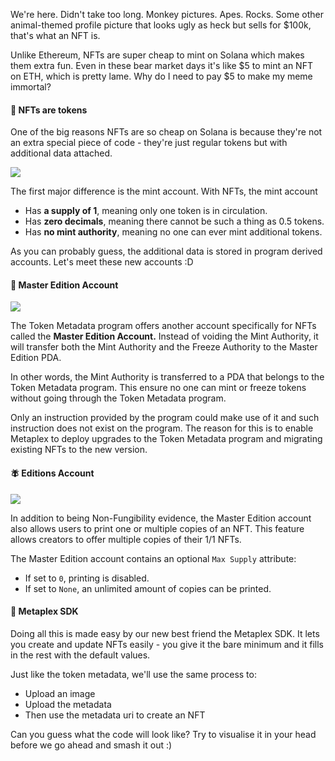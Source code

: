 We're here. Didn't take too long. Monkey pictures. Apes. Rocks. Some other animal-themed profile picture that looks ugly as heck but sells for $100k, that's what an NFT is.

Unlike Ethereum, NFTs are super cheap to mint on Solana which makes them extra fun. Even in these bear market days it's like $5 to mint an NFT on ETH, which is pretty lame. Why do I need to pay $5 to make my meme immortal?

#### 🫣 NFTs are tokens
One of the big reasons NFTs are so cheap on Solana is because they're not an extra special piece of code - they're just regular tokens but with additional data attached. 

![](https://hackmd.io/_uploads/HkhxqLS7s.png)

The first major difference is the mint account. With NFTs, the mint account
- Has **a supply of 1**, meaning only one token is in circulation.
- Has **zero decimals**, meaning there cannot be such a thing as 0.5 tokens.
- Has **no mint authority**, meaning no one can ever mint additional tokens.

As you can probably guess, the additional data is stored in program derived accounts. Let's meet these new accounts :D

#### 🐙 Master Edition Account
![](https://hackmd.io/_uploads/B1RMVWNQi.png)

The Token Metadata program offers another account specifically for NFTs called the **Master Edition Account.** Instead of voiding the Mint Authority, it will transfer both the Mint Authority and the Freeze Authority to the Master Edition PDA.

In other words, the Mint Authority is transferred to a PDA that belongs to the Token Metadata program. This ensure no one can mint or freeze tokens without going through the Token Metadata program. 

Only an instruction provided by the program could make use of it and such instruction does not exist on the program. The reason for this is to enable Metaplex to deploy upgrades to the Token Metadata program and migrating existing NFTs to the new version.

#### 🪰 Editions Account
![](https://hackmd.io/_uploads/HJOD68Smo.png)

In addition to being Non-Fungibility evidence, the Master Edition account also allows users to print one or multiple copies of an NFT. This feature allows creators to offer multiple copies of their 1/1 NFTs.

The Master Edition account contains an optional `Max Supply` attribute: 
- If set to `0`, printing is disabled.
- If set to `None`, an unlimited amount of copies can be printed.

#### 🧰 Metaplex SDK
Doing all this is made easy by our new best friend the Metaplex SDK. It lets you create and update NFTs easily - you give it the bare minimum and it fills in the rest with the default values.

Just like the token metadata, we'll use the same process to: 
- Upload an image
- Upload the metadata
- Then use the metadata uri to create an NFT

Can you guess what the code will look like? Try to visualise it in your head before we go ahead and smash it out :)
